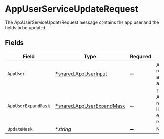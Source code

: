 # AppUserServiceUpdateRequest

The AppUserServiceUpdateRequest message contains the app user and the fields to be updated.


## Fields

| Field                                                                             | Type                                                                              | Required                                                                          | Description                                                                       |
| --------------------------------------------------------------------------------- | --------------------------------------------------------------------------------- | --------------------------------------------------------------------------------- | --------------------------------------------------------------------------------- |
| `AppUser`                                                                         | [*shared.AppUserInput](../../../pkg/models/shared/appuserinput.md)                | :heavy_minus_sign:                                                                | Application User that represents an account in the application.                   |
| `AppUserExpandMask`                                                               | [*shared.AppUserExpandMask](../../../pkg/models/shared/appuserexpandmask.md)      | :heavy_minus_sign:                                                                | The AppUserExpandMask message contains a list of paths to expand in the response. |
| `UpdateMask`                                                                      | **string*                                                                         | :heavy_minus_sign:                                                                | N/A                                                                               |